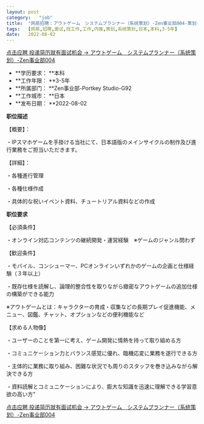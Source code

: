 ```yaml
---
layout:	post
category:	"job"
title:	"网易招聘：アウトゲーム　システムプランナー（系统策划）-Zen事业部004-策划-系统策划-日本本科3-5年"
tags:	[网易,招聘,面试,找工作,工作,内推,策划,系统策划,日本,本科,3-5年]
date:	2022-08-02
---
```


[点击应聘 投递简历就有面试机会 ->  アウトゲーム　システムプランナー（系统策划）-Zen事业部004](http://mobile.bole.netease.com/bole/boleDetail?id=41983&employeeId=346f03c3cda5f04c&key=all)



- **学历要求： **本科
- **工作年限： **3-5年
- **所属部门： **Zen事业部-Portkey Studio-G92
- **工作城市： **日本
- **发布日期： **2022-08-02



**职位描述**

【概要】：

・IPスマホゲームを手掛ける当社にて、日本語版のメインサイクルの制作及び進行業務をご担当いただきます。



【詳細】：



・各種進行管理



・各種仕様作成



・具体的な祝いイベント資料、チュートリアル資料などの作成





**职位要求**

【必須条件】

・オンライン対応コンテンツの継続開発・運営経験　※ゲームのジャンル問わず



【歓迎条件】

・モバイル、コンシューマー、PCオンラインいずれかのゲームの企画と仕様経験（３年以上）

・既存仕様を読解し、論理的整合性を取りながら緻密なアウトゲームの追加仕様の構築ができる能力

※アウトゲームとは：キャラクターの育成・収集などの長期プレイ促進機能、メニュー、図鑑、チャット、オプションなどの便利機能など



【求める人物像】

・ユーザーのことを第一に考え、ゲーム開発に情熱を持って取り組める方

・コミュニケーション力とバランス感覚に優れ、臨機応変に業務を遂行できる方

・主体的に業務に取り組み、困難な状況でも周りのスタッフを巻き込みながら解決できる方

・資料読解とコミュニケーションにより、膨大な知識を迅速に理解できる学習意欲の高い方"





[点击应聘 投递简历就有面试机会 ->  アウトゲーム　システムプランナー（系统策划）-Zen事业部004](http://mobile.bole.netease.com/bole/boleDetail?id=41983&employeeId=346f03c3cda5f04c&key=all)